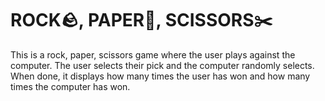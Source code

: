 # ROCK🪨, PAPER📃, SCISSORS✂️

This is a rock, paper, scissors game where the user plays against the computer. The user selects their pick and the computer randomly selects. When done, it displays how many times the user has won and how many times the computer has won.


